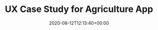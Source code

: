 ---
title: UX Case Study for Agriculture App
date: 2020-08-12T12:13:40+00:00
draft: false
projectType: Mobile App

headerDark: "true"
hero: images/portfolio/02.jpg
thumbnail: images/portfolio/02.jpg
logo: images/logo.png
service: UX Design
client: Jane Doe

summary: Lorem ipsum dolor sit amet, consetetur sadipscing elitr, sed diam
  nonumy eirmod tempor invidunt ut labore et dolore magna aliquyam erat, sed diam
  voluptua. At vero eos et accusam et justo duo dolores et ea rebum. Stet clita kasd
  gubergren, no sea takimata sanctus est Lorem ipsum dolor sit amet lorem ipsum dolor.
challenge: Challenge conent goes here.
solution: Solutioon conent goes here.
---